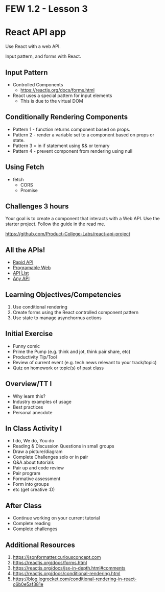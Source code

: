 # FEW 1.2 - Lesson 3

# React API app 

Use React with a web API. 

Input pattern, and forms with React.

## Input Pattern 

- Controlled Components 
	- https://reactjs.org/docs/forms.html
- React uses a special pattern for input elements 
	- This is due to the virtual DOM

## Conditionally Rendering Components

- Pattern 1 - function returns component based on props. 
- Pattern 2 - render a variable set to a component based on props or state.
- Pattern 3 = in if statement using && or ternary
- Pattern 4 - prevent component from rendering using null

## Using Fetch

- fetch
	- CORS
	- Promise

## Challenges 3 hours

Your goal is to create a component that interacts with a Web API. Use the starter project. Follow the guide in the read me.

https://github.com/Product-College-Labs/react-api-project

## All the APIs!

- [Rapid API](https://rapidapi.com)
- [Programable Web](https://www.programmableweb.com/apis/directory)
- [API List](https://apilist.fun)
- [Any API](https://any-api.com)

## Learning Objectives/Competencies

1. Use conditional rendering
1. Create forms using the React controlled component pattern
1. Use state to manage asynchornus actions

## Initial Exercise

- Funny comic
- Prime the Pump (e.g. think and jot, think pair share, etc)
- Productivity Tip/Tool
- Review of current event (e.g. tech news relevant to your track/topic)
- Quiz on homework or topic(s) of past class

## Overview/TT I 

- Why learn this? 
- Industry examples of usage
- Best practices
- Personal anecdote 

## In Class Activity I

- I do, We do, You do
- Reading & Discussion Questions in small groups
- Draw a picture/diagram
- Complete Challenges solo or in pair
- Q&A about tutorials
- Pair up and code review
- Pair program
- Formative assessment
- Form into groups
- etc (get creative :D)

## After Class

- Continue working on your current tutorial
- Complete reading
- Complete challenges

## Additional Resources

1. https://jsonformatter.curiousconcept.com
1. https://reactjs.org/docs/forms.html
1. https://reactjs.org/docs/jsx-in-depth.html#comments
1. https://reactjs.org/docs/conditional-rendering.html
1. https://blog.logrocket.com/conditional-rendering-in-react-c6b0e5af381e
